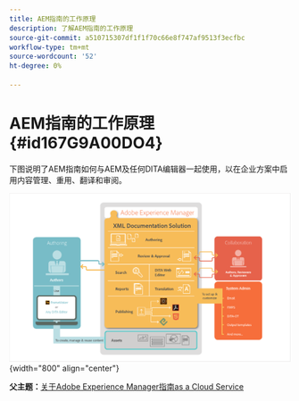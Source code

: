 ```yaml
---
title: AEM指南的工作原理
description: 了解AEM指南的工作原理
source-git-commit: a510715307df1f1f70c66e8f747af9513f3ecfbc
workflow-type: tm+mt
source-wordcount: '52'
ht-degree: 0%

---
```



# AEM指南的工作原理 {#id167G9A00DO4}

下图说明了AEM指南如何与AEM及任何DITA编辑器一起使用，以在企业方案中启用内容管理、重用、翻译和审阅。

![](images/xml-add-on-how-it-works.png){width="800" align="center"}


**父主题：**[&#x200B;关于Adobe Experience Manager指南as a Cloud Service](intro.md)

